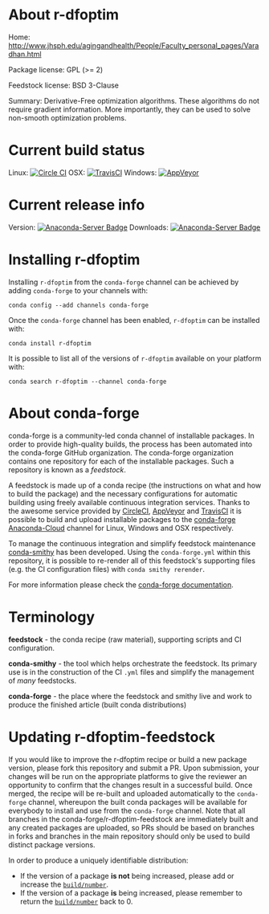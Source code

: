 About r-dfoptim
===============

Home: http://www.jhsph.edu/agingandhealth/People/Faculty_personal_pages/Varadhan.html

Package license: GPL (>= 2)

Feedstock license: BSD 3-Clause

Summary: Derivative-Free optimization algorithms. These algorithms do not require gradient information. More importantly, they can be used to solve non-smooth optimization problems.



Current build status
====================

Linux: [![Circle CI](https://circleci.com/gh/conda-forge/r-dfoptim-feedstock.svg?style=shield)](https://circleci.com/gh/conda-forge/r-dfoptim-feedstock)
OSX: [![TravisCI](https://travis-ci.org/conda-forge/r-dfoptim-feedstock.svg?branch=master)](https://travis-ci.org/conda-forge/r-dfoptim-feedstock)
Windows: [![AppVeyor](https://ci.appveyor.com/api/projects/status/github/conda-forge/r-dfoptim-feedstock?svg=True)](https://ci.appveyor.com/project/conda-forge/r-dfoptim-feedstock/branch/master)

Current release info
====================
Version: [![Anaconda-Server Badge](https://anaconda.org/conda-forge/r-dfoptim/badges/version.svg)](https://anaconda.org/conda-forge/r-dfoptim)
Downloads: [![Anaconda-Server Badge](https://anaconda.org/conda-forge/r-dfoptim/badges/downloads.svg)](https://anaconda.org/conda-forge/r-dfoptim)

Installing r-dfoptim
====================

Installing `r-dfoptim` from the `conda-forge` channel can be achieved by adding `conda-forge` to your channels with:

```
conda config --add channels conda-forge
```

Once the `conda-forge` channel has been enabled, `r-dfoptim` can be installed with:

```
conda install r-dfoptim
```

It is possible to list all of the versions of `r-dfoptim` available on your platform with:

```
conda search r-dfoptim --channel conda-forge
```


About conda-forge
=================

conda-forge is a community-led conda channel of installable packages.
In order to provide high-quality builds, the process has been automated into the
conda-forge GitHub organization. The conda-forge organization contains one repository
for each of the installable packages. Such a repository is known as a *feedstock*.

A feedstock is made up of a conda recipe (the instructions on what and how to build
the package) and the necessary configurations for automatic building using freely
available continuous integration services. Thanks to the awesome service provided by
[CircleCI](https://circleci.com/), [AppVeyor](http://www.appveyor.com/)
and [TravisCI](https://travis-ci.org/) it is possible to build and upload installable
packages to the [conda-forge](https://anaconda.org/conda-forge)
[Anaconda-Cloud](http://docs.anaconda.org/) channel for Linux, Windows and OSX respectively.

To manage the continuous integration and simplify feedstock maintenance
[conda-smithy](http://github.com/conda-forge/conda-smithy) has been developed.
Using the ``conda-forge.yml`` within this repository, it is possible to re-render all of
this feedstock's supporting files (e.g. the CI configuration files) with ``conda smithy rerender``.

For more information please check the [conda-forge documentation](https://conda-forge.org/docs/).

Terminology
===========

**feedstock** - the conda recipe (raw material), supporting scripts and CI configuration.

**conda-smithy** - the tool which helps orchestrate the feedstock.
                   Its primary use is in the construction of the CI ``.yml`` files
                   and simplify the management of *many* feedstocks.

**conda-forge** - the place where the feedstock and smithy live and work to
                  produce the finished article (built conda distributions)


Updating r-dfoptim-feedstock
============================

If you would like to improve the r-dfoptim recipe or build a new
package version, please fork this repository and submit a PR. Upon submission,
your changes will be run on the appropriate platforms to give the reviewer an
opportunity to confirm that the changes result in a successful build. Once
merged, the recipe will be re-built and uploaded automatically to the
`conda-forge` channel, whereupon the built conda packages will be available for
everybody to install and use from the `conda-forge` channel.
Note that all branches in the conda-forge/r-dfoptim-feedstock are
immediately built and any created packages are uploaded, so PRs should be based
on branches in forks and branches in the main repository should only be used to
build distinct package versions.

In order to produce a uniquely identifiable distribution:
 * If the version of a package **is not** being increased, please add or increase
   the [``build/number``](http://conda.pydata.org/docs/building/meta-yaml.html#build-number-and-string).
 * If the version of a package **is** being increased, please remember to return
   the [``build/number``](http://conda.pydata.org/docs/building/meta-yaml.html#build-number-and-string)
   back to 0.
